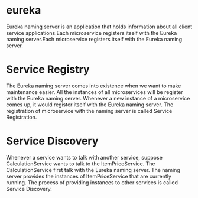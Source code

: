 # eureka
Eureka naming server is an application that holds information about all client service applications.Each microservice registers itself with the Eureka naming server.Each microservice registers itself with the Eureka naming server.
 
# Service Registry
 The Eureka naming server comes into existence when we want to make maintenance easier. All the instances of all microservices will be register with the Eureka naming server. Whenever a new instance of a microservice comes up, it would register itself with the Eureka naming server. The registration of microservice with the naming server is called Service Registration.
# Service Discovery
 Whenever a service wants to talk with another service, suppose CalculationService wants to talk to the ItemPriceService. The CalculationService first talk with the Eureka naming server. The naming server provides the instances of ItemPriceService that are currently running. The process of providing instances to other services is called Service Discovery.

